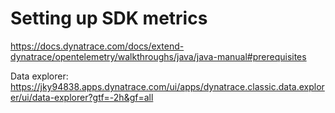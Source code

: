 # Setting up SDK metrics 

https://docs.dynatrace.com/docs/extend-dynatrace/opentelemetry/walkthroughs/java/java-manual#prerequisites


Data explorer:
https://jky94838.apps.dynatrace.com/ui/apps/dynatrace.classic.data.explorer/ui/data-explorer?gtf=-2h&gf=all



